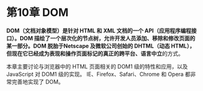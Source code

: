 # 第10章 DOM

**DOM（文档对象模型）**是针对 HTML 和 XML 文档的一个 API（应用程序编程接口）。DOM 描绘了一个层次化的节点树，允许开发人员添加、移除和修改页面的某一部分。DOM 脱胎于Netscape 及微软公司创始的 DHTML（动态 HTML），但现在它已经成为表现和操作页面标记的真正的**跨平台、语言中立**的方式。

本章主要讨论与浏览器中的 HTML 页面相关的 DOM1 级的特性和应用，以及 JavaScript 对 DOM1 级的实现。
IE、Firefox、Safari、Chrome 和 Opera 都非常完善地实现了 DOM。